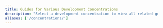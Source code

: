 ```yaml
---
title: Guides for Various Development Concentrations
description: "Select a development concentration to view all related guides."
aliases: ['/concentrations/']
---
```

